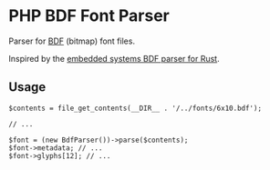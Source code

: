 PHP BDF Font Parser
===================

Parser for
[BDF](https://en.wikipedia.org/wiki/Glyph_Bitmap_Distribution_Format) (bitmap) font files.

Inspired by the [embedded systems BDF parser for Rust](https://lib.rs/crates/bdf-parser).

Usage
-----

```
$contents = file_get_contents(__DIR__ . '/../fonts/6x10.bdf');

// ...

$font = (new BdfParser())->parse($contents);
$font->metadata; // ...
$font->glyphs[12]; // ...
```
